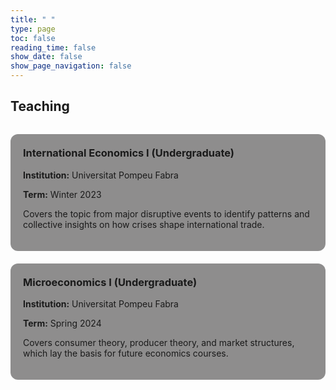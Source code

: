 ```yaml
---
title: " "
type: page
toc: false
reading_time: false
show_date: false
show_page_navigation: false
---
```

## Teaching

<div style="display: grid; grid-template-columns: repeat(auto-fit, minmax(280px, 1fr)); gap: 20px; margin-top: 2rem;">

  <!-- Course 1 -->
  <div style="background: #4a48489d; padding: 20px; border-radius: 12px; box-shadow: 0 4px 10pxr gba(0,0,0,0.2);">
    <h3 style="margin-top:0;">International Economics I (Undergraduate)</h3>
    <p><strong>Institution:</strong> Universitat Pompeu Fabra</p>
    <p><strong>Term:</strong> Winter 2023</p>
    <p>Covers the topic from major disruptive events to identify patterns and collective insights on how crises shape international trade.</p>
  </div>

  <!-- Course 2 -->
  <div style="background: #4a48489d; padding: 20px; border-radius: 12px; box-shadow: 0 4px 10pxr gba(0,0,0,0.2);">
    <h3 style="margin-top:0;">Microeconomics I (Undergraduate)</h3>
    <p><strong>Institution:</strong> Universitat Pompeu Fabra</p>
    <p><strong>Term:</strong> Spring 2024</p>
    <p>Covers consumer theory, producer theory, and market structures, which lay the basis for future economics courses.</p>
  </div>


</div>
